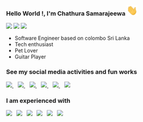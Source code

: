 ### Hello World !, I'm Chathura Samarajeewa <img src="https://raw.githubusercontent.com/ABSphreak/ABSphreak/master/gifs/Hi.gif" width="30px">
![](https://komarev.com/ghpvc/?username=chathurasam&color=brightgreen)
<img src="https://img.shields.io/badge/Age-27-blue" />
<img src="https://img.shields.io/badge/Lives-Sri Lanka-blue" />

- Software Engineer based on colombo Sri Lanka
- Tech enthusiast
- Pet Lover
- Guitar Player

<h3>See my social media activities and fun works</h3>
<a href='https://www.linkedin.com/in/chathura-samarajeewa/' target='_blank'>
  <img src="https://img.icons8.com/material-outlined/32/4a90e2/linkedin--v1.png"/>
</a>&nbsp;&nbsp;

<a href='https://www.facebook.com/chathuramadhawa.samarajeewa/' target='_blank'>
  <img src="https://img.icons8.com/ios-glyphs/32/4a90e2/facebook-new.png"/>
</a>&nbsp;&nbsp;

<a href='https://twitter.com/ChathuraSam1' target='_blank'>
  <img src="https://img.icons8.com/color/32/4a90e2/twitter--v1.png"/>
</a>&nbsp;&nbsp;

<a href='https://www.hackerrank.com/chathura_samara1' target='_blank'>
  <img src="https://img.icons8.com/windows/32/26e07f/hackerrank.png"/>
</a>&nbsp;&nbsp;

<a href='https://medium.com/@chathura.samarajeewa' target='_blank'>
  <img src="https://img.icons8.com/ios-filled/32/000000/medium-monogram--v1.png"/>
</a>&nbsp;&nbsp;

<a href='https://stackoverflow.com/users/6050178/chathura-madhawa-samarajeewa' target='_blank'>
  <img src="https://img.icons8.com/color/32/000000/stackoverflow.png"/>
</a>

<h3>I am experienced with</h3>
<p>
<img src="https://img.icons8.com/color/48/000000/java-coffee-cup-logo--v1.png"/>&nbsp;&nbsp;
<img src="https://img.icons8.com/color/48/000000/spring-logo.png"/>&nbsp;&nbsp;
<img src="https://img.icons8.com/color/48/000000/intellij-idea.png"/>&nbsp;&nbsp;
<img src="https://img.icons8.com/office/48/000000/java-eclipse.png"/>&nbsp;&nbsp;
<img src="https://img.icons8.com/color/48/000000/amazon-web-services.png"/>&nbsp;&nbsp;
<img src="https://img.icons8.com/color/48/000000/mysql-logo.png"/>
</p>
